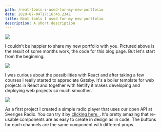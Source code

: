 ```yaml
---
path: /neat-tools-i-used-for-my-new-portfolio
date: 2020-07-04T17:16:46.234Z
title: Neat tools I used for my new portfolio
description: A short description
---
```

![](https://portfolio-with-cms.netlify.app/assets/vsc.png)

I couldn't be happier to share my new portfolio with you. Pictured above is the result of some months work, the code for this blog page. But let's start from the beginning.

![](https://portfolio-with-cms.netlify.app/assets/gatsby.png)

I was curious about the possibilities with React and after taking a few courses I really started to appreciate Gatsby. It's a boiler template for web projects in React and together with Netlify it makes developing and deploying web projects so much smoother.

![](https://portfolio-with-cms.netlify.app/assets/enkelradio.png)

As a first project I created a simple radio player that uses our open API at Sveriges Radio. You can try it by [clicking here. ](https://enkelradio.com/). It's pretty amazing that re-usable components are as easy to create in design as in code. The buttons for each channels are the same component with different props.